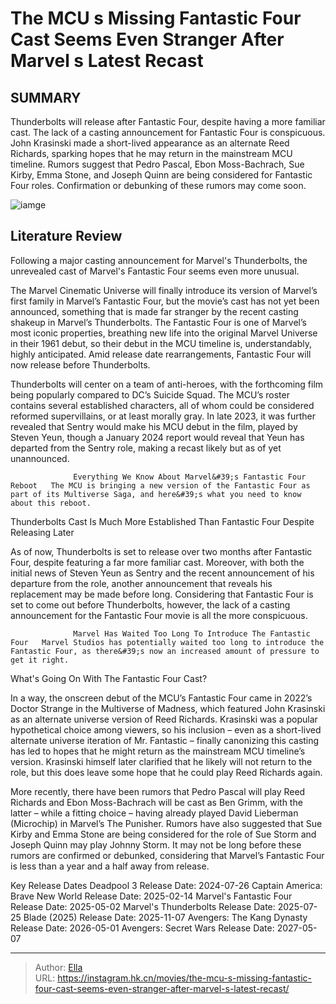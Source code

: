 # The MCU s Missing Fantastic Four Cast Seems Even Stranger After Marvel s Latest Recast


## SUMMARY 



  Thunderbolts will release after Fantastic Four, despite having a more familiar cast. The lack of a casting announcement for Fantastic Four is conspicuous.   John Krasinski made a short-lived appearance as an alternate Reed Richards, sparking hopes that he may return in the mainstream MCU timeline.   Rumors suggest that Pedro Pascal, Ebon Moss-Bachrach, Sue Kirby, Emma Stone, and Joseph Quinn are being considered for Fantastic Four roles. Confirmation or debunking of these rumors may come soon.  

![iamge](https://static1.srcdn.com/wordpress/wp-content/uploads/2024/01/a-split-image-of-john-krasinski-as-mister-fantastic-and-steven-yeun-in-beef.jpg)

## Literature Review

Following a major casting announcement for Marvel&#39;s Thunderbolts, the unrevealed cast of Marvel&#39;s Fantastic Four seems even more unusual.




The Marvel Cinematic Universe will finally introduce its version of Marvel’s first family in Marvel’s Fantastic Four, but the movie’s cast has not yet been announced, something that is made far stranger by the recent casting shakeup in Marvel’s Thunderbolts. The Fantastic Four is one of Marvel’s most iconic properties, breathing new life into the original Marvel Universe in their 1961 debut, so their debut in the MCU timeline is, understandably, highly anticipated. Amid release date rearrangements, Fantastic Four will now release before Thunderbolts.




Thunderbolts will center on a team of anti-heroes, with the forthcoming film being popularly compared to DC’s Suicide Squad. The MCU’s roster contains several established characters, all of whom could be considered reformed supervillains, or at least morally gray. In late 2023, it was further revealed that Sentry would make his MCU debut in the film, played by Steven Yeun, though a January 2024 report would reveal that Yeun has departed from the Sentry role, making a recast likely but as of yet unannounced.

                  Everything We Know About Marvel&#39;s Fantastic Four Reboot   The MCU is bringing a new version of the Fantastic Four as part of its Multiverse Saga, and here&#39;s what you need to know about this reboot.   


 Thunderbolts Cast Is Much More Established Than Fantastic Four Despite Releasing Later 
          




As of now, Thunderbolts is set to release over two months after Fantastic Four, despite featuring a far more familiar cast. Moreover, with both the initial news of Steven Yeun as Sentry and the recent announcement of his departure from the role, another announcement that reveals his replacement may be made before long. Considering that Fantastic Four is set to come out before Thunderbolts, however, the lack of a casting announcement for the Fantastic Four movie is all the more conspicuous.

                  Marvel Has Waited Too Long To Introduce The Fantastic Four   Marvel Studios has potentially waited too long to introduce the Fantastic Four, as there&#39;s now an increased amount of pressure to get it right.   



 What&#39;s Going On With The Fantastic Four Cast? 
          

In a way, the onscreen debut of the MCU’s Fantastic Four came in 2022’s Doctor Strange in the Multiverse of Madness, which featured John Krasinski as an alternate universe version of Reed Richards. Krasinski was a popular hypothetical choice among viewers, so his inclusion – even as a short-lived alternate universe iteration of Mr. Fantastic – finally canonizing this casting has led to hopes that he might return as the mainstream MCU timeline’s version. Krasinski himself later clarified that he likely will not return to the role, but this does leave some hope that he could play Reed Richards again.




More recently, there have been rumors that Pedro Pascal will play Reed Richards and Ebon Moss-Bachrach will be cast as Ben Grimm, with the latter – while a fitting choice – having already played David Lieberman (Microchip) in Marvel’s The Punisher. Rumors have also suggested that Sue Kirby and Emma Stone are being considered for the role of Sue Storm and Joseph Quinn may play Johnny Storm. It may not be long before these rumors are confirmed or debunked, considering that Marvel’s Fantastic Four is less than a year and a half away from release.

  Key Release Dates              Deadpool 3 Release Date: 2024-07-26                    Captain America: Brave New World Release Date: 2025-02-14                   Marvel&#39;s Fantastic Four Release Date: 2025-05-02                   Marvel&#39;s Thunderbolts Release Date: 2025-07-25                   Blade (2025) Release Date: 2025-11-07                   Avengers: The Kang Dynasty  Release Date: 2026-05-01                    Avengers: Secret Wars Release Date: 2027-05-07      

---

> Author: [Ella](https://instagram.hk.cn/)  
> URL: https://instagram.hk.cn/movies/the-mcu-s-missing-fantastic-four-cast-seems-even-stranger-after-marvel-s-latest-recast/  

